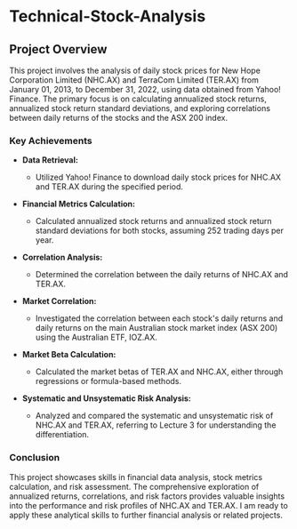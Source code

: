 # Technical-Stock-Analysis

## Project Overview
This project involves the analysis of daily stock prices for New Hope Corporation Limited (NHC.AX) and TerraCom Limited (TER.AX) from January 01, 2013, to December 31, 2022, using data obtained from Yahoo! Finance. The primary focus is on calculating annualized stock returns, annualized stock return standard deviations, and exploring correlations between daily returns of the stocks and the ASX 200 index.

### Key Achievements
- **Data Retrieval:**
  - Utilized Yahoo! Finance to download daily stock prices for NHC.AX and TER.AX during the specified period.
  
- **Financial Metrics Calculation:**
  - Calculated annualized stock returns and annualized stock return standard deviations for both stocks, assuming 252 trading days per year.

- **Correlation Analysis:**
  - Determined the correlation between the daily returns of NHC.AX and TER.AX.

- **Market Correlation:**
  - Investigated the correlation between each stock's daily returns and daily returns on the main Australian stock market index (ASX 200) using the Australian ETF, IOZ.AX.

- **Market Beta Calculation:**
  - Calculated the market betas of TER.AX and NHC.AX, either through regressions or formula-based methods.

- **Systematic and Unsystematic Risk Analysis:**
  - Analyzed and compared the systematic and unsystematic risk of NHC.AX and TER.AX, referring to Lecture 3 for understanding the differentiation.

### Conclusion
This project showcases skills in financial data analysis, stock metrics calculation, and risk assessment. The comprehensive exploration of annualized returns, correlations, and risk factors provides valuable insights into the performance and risk profiles of NHC.AX and TER.AX. I am ready to apply these analytical skills to further financial analysis or related projects.
